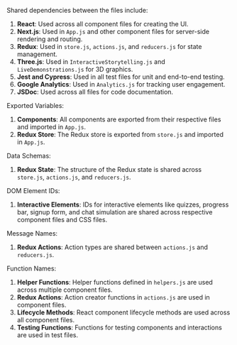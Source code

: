 Shared dependencies between the files include:

1. **React**: Used across all component files for creating the UI.
2. **Next.js**: Used in `App.js` and other component files for server-side rendering and routing.
3. **Redux**: Used in `store.js`, `actions.js`, and `reducers.js` for state management.
4. **Three.js**: Used in `InteractiveStorytelling.js` and `LiveDemonstrations.js` for 3D graphics.
5. **Jest and Cypress**: Used in all test files for unit and end-to-end testing.
6. **Google Analytics**: Used in `Analytics.js` for tracking user engagement.
7. **JSDoc**: Used across all files for code documentation.

Exported Variables:

1. **Components**: All components are exported from their respective files and imported in `App.js`.
2. **Redux Store**: The Redux store is exported from `store.js` and imported in `App.js`.

Data Schemas:

1. **Redux State**: The structure of the Redux state is shared across `store.js`, `actions.js`, and `reducers.js`.

DOM Element IDs:

1. **Interactive Elements**: IDs for interactive elements like quizzes, progress bar, signup form, and chat simulation are shared across respective component files and CSS files.

Message Names:

1. **Redux Actions**: Action types are shared between `actions.js` and `reducers.js`.

Function Names:

1. **Helper Functions**: Helper functions defined in `helpers.js` are used across multiple component files.
2. **Redux Actions**: Action creator functions in `actions.js` are used in component files.
3. **Lifecycle Methods**: React component lifecycle methods are used across all component files.
4. **Testing Functions**: Functions for testing components and interactions are used in test files.